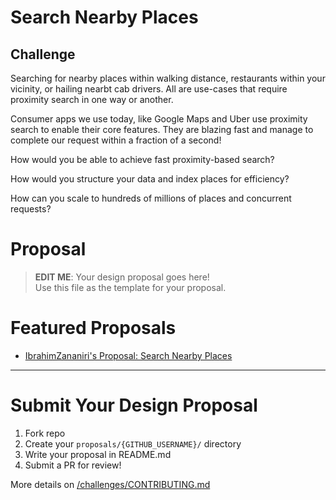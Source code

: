 # Search Nearby Places

## Challenge

Searching for nearby places within walking distance, restaurants within your vicinity, or hailing nearbt cab drivers. All are use-cases that require proximity search in one way or another.

Consumer apps we use today, like Google Maps and Uber use proximity search to enable their core features. They are blazing fast and manage to complete our request within a fraction of a second!

How would you be able to achieve fast proximity-based search?

How would you structure your data and index places for efficiency?

How can you scale to hundreds of millions of places and concurrent requests?

# Proposal
> **EDIT ME**: Your design proposal goes here!\
> Use this file as the template for your proposal.

# Featured Proposals
- [IbrahimZananiri's Proposal: Search Nearby Places](proposals/IbrahimZananiri)

---

# Submit Your Design Proposal

1. Fork repo
2. Create your `proposals/{GITHUB_USERNAME}/` directory
3. Write your proposal in README.md
4. Submit a PR for review!

More details on [/challenges/CONTRIBUTING.md](/challenges/CONTRIBUTING.md)
